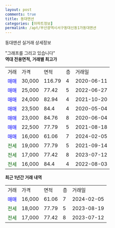 ```yaml
---
layout: post
comments: true
title: 동대맨션
categories: [아파트정보]
permalink: /apt/부산광역시서구동대신동1가동대맨션
---
```


동대맨션 실거래 상세정보

<script type="text/javascript">
  google.charts.load('current', {'packages':['line', 'corechart']});
  google.charts.setOnLoadCallback(drawChart);

  function drawChart() {
    var data = new google.visualization.DataTable();
    data.addColumn('date', '거래일');
    data.addColumn('number', "매매");
    data.addColumn('number', "전세");
    data.addColumn('number', "전매");

    data.addRows([[new Date(Date.parse("2024-02-05")), 16000, null, null], [new Date(Date.parse("2023-08-19")), null, 18000, null], [new Date(Date.parse("2023-07-12")), null, 17000, null]]);

    var options = {
      hAxis: {
        format: 'yyyy/MM/dd'
      },    
      lineWidth: 0,
      pointsVisible: true,    
      title: '최근 1년간 유형별 실거래가 분포',
      legend: { position: 'bottom' }
    };

    var formatter = new google.visualization.NumberFormat({pattern:'###,###'} );
    formatter.format(data, 1);
    formatter.format(data, 2);
    
    setTimeout(function() {
        var chart = new google.visualization.LineChart(document.getElementById('columnchart_material'));
        chart.draw(data, (options));
        document.getElementById('loading').style.display = 'none';
    }, 200);
  }
</script>


<div id="loading" style="z-index:20; display: block; margin-left: 0px">"그래프를 그리고 있습니다"</div>
<div id="columnchart_material" style="width: 95%; margin-left: 0px; display: block"></div>
<!-- contents start -->
<b>역대 전용면적, 거래별 최고가</b>
<table class="sortable">
    <tr>
      <td>거래</td>
      <td>가격</td>
      <td>면적</td>
      <td>층</td>
      <td>거래일</td>
    </tr>
        <tr>
          <td><a style="color: blue">매매</a></td>
          <td>30,000</td>
          <td>116.79</td>
          <td>4</td>
          <td>2020-06-11</td>
        </tr>            <tr>
          <td><a style="color: blue">매매</a></td>
          <td>25,000</td>
          <td>77.42</td>
          <td>5</td>
          <td>2022-06-27</td>
        </tr>            <tr>
          <td><a style="color: blue">매매</a></td>
          <td>24,000</td>
          <td>82.94</td>
          <td>4</td>
          <td>2021-10-20</td>
        </tr>            <tr>
          <td><a style="color: blue">매매</a></td>
          <td>23,500</td>
          <td>84.4</td>
          <td>4</td>
          <td>2020-05-04</td>
        </tr>            <tr>
          <td><a style="color: blue">매매</a></td>
          <td>23,000</td>
          <td>84.76</td>
          <td>8</td>
          <td>2020-06-04</td>
        </tr>            <tr>
          <td><a style="color: blue">매매</a></td>
          <td>22,500</td>
          <td>77.79</td>
          <td>5</td>
          <td>2021-08-18</td>
        </tr>            <tr>
          <td><a style="color: blue">매매</a></td>
          <td>16,000</td>
          <td>61.06</td>
          <td>7</td>
          <td>2024-02-05</td>
        </tr>        
        <tr>
              <td><a style="color: darkgreen">전세</a></td>
              <td>19,000</td>
              <td>77.79</td>
              <td>5</td>
              <td>2021-09-14</td>
            </tr>            <tr>
              <td><a style="color: darkgreen">전세</a></td>
              <td>17,000</td>
              <td>77.42</td>
              <td>8</td>
              <td>2023-07-12</td>
            </tr>            <tr>
              <td><a style="color: darkgreen">전세</a></td>
              <td>16,000</td>
              <td>84.4</td>
              <td>4</td>
              <td>2022-08-03</td>
            </tr>        
    
</table>

<b>최근 1년간 거래 내역</b>

<table class="sortable">
    <tr>
      <td>거래</td>
      <td>가격</td>
      <td>면적</td>
      <td>층</td>
      <td>거래일</td>
    </tr>
    <tr>
      <td><a style="color: blue">매매</a></td>
      <td>16,000</td>
      <td>61.06</td>
      <td>7</td>
      <td>2024-02-05</td>
    </tr>          <tr>
      <td><a style="color: darkgreen">전세</a></td>
      <td>18,000</td>
      <td>77.79</td>
      <td>5</td>
      <td>2023-08-19</td>
    </tr>          <tr>
      <td><a style="color: darkgreen">전세</a></td>
      <td>17,000</td>
      <td>77.42</td>
      <td>8</td>
      <td>2023-07-12</td>
    </tr>      </table>
<!-- contents end -->    

